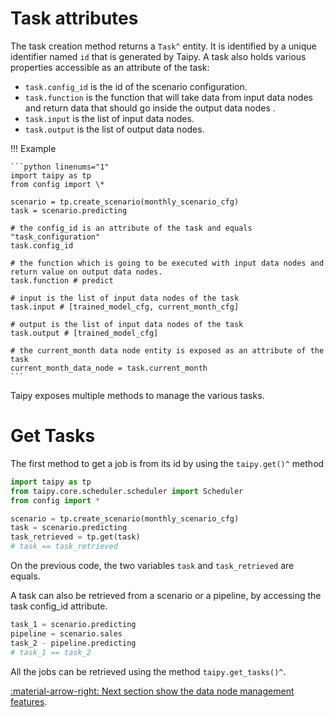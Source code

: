 # Task attributes

The task creation method returns a `Task^` entity. It is identified
by a unique
identifier named `id` that is generated by Taipy.
A task also holds various properties accessible as an attribute of the task:

-   `task.config_id` is the id of the scenario configuration.
-   `task.function` is the function that will take data from input data nodes and return data that should go
    inside the output data nodes .
-   `task.input` is the list of input data nodes.
-   `task.output` is the list of output data nodes.

!!! Example

    ```python linenums="1"
    import taipy as tp
    from config import \*

    scenario = tp.create_scenario(monthly_scenario_cfg)
    task = scenario.predicting

    # the config_id is an attribute of the task and equals "task_configuration"
    task.config_id

    # the function which is going to be executed with input data nodes and return value on output data nodes.
    task.function # predict

    # input is the list of input data nodes of the task
    task.input # [trained_model_cfg, current_month_cfg]

    # output is the list of input data nodes of the task
    task.output # [trained_model_cfg]

    # the current_month data node entity is exposed as an attribute of the task
    current_month_data_node = task.current_month
    ```

Taipy exposes multiple methods to manage the various tasks.

# Get Tasks

The first method to get a job is from its id by using the `taipy.get()^` method

```python linenums="1"
import taipy as tp
from taipy.core.scheduler.scheduler import Scheduler
from config import *

scenario = tp.create_scenario(monthly_scenario_cfg)
task = scenario.predicting
task_retrieved = tp.get(task)
# task == task_retrieved
```

On the previous code, the two variables `task` and `task_retrieved` are equals.

A task can also be retrieved from a scenario or a pipeline, by accessing the task config_id attribute.

```python linenums="1"
task_1 = scenario.predicting
pipeline = scenario.sales
task_2 - pipeline.predicting
# task_1 == task_2
```

All the jobs can be retrieved using the method `taipy.get_tasks()^`.

[:material-arrow-right: Next section show the data node management features](data-node-mgt.md).
